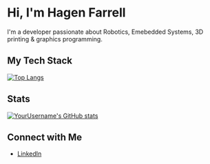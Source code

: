 # Hi, I'm Hagen Farrell

I'm a developer passionate about Robotics, Emebedded Systems, 3D printing & graphics programming.

## My Tech Stack
[![Top Langs](https://github-readme-stats.vercel.app/api/top-langs/?username=HagenFarrell&layout=compact&langs_count=6)](https://github.com/anuraghazra/github-readme-stats)

## Stats
[![YourUsername's GitHub stats](https://github-readme-stats.vercel.app/api?username=HagenFarrell&show_icons=true&theme=radical)](https://github.com/anuraghazra/github-readme-stats)

## Connect with Me
- [LinkedIn](https://linkedin.com/in/hagenfarrell)
